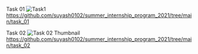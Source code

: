 Task 01
![Task1](https://user-images.githubusercontent.com/59247598/120343361-43da2a00-c316-11eb-9f14-6c32f609f8c4.jpeg)
https://github.com/suyash0102/summer_internship_program_2021/tree/main/task_01

Task 02
![Task 02 Thumbnail](https://user-images.githubusercontent.com/59247598/120343273-33c24a80-c316-11eb-9d8b-f04d3c6d30b2.jpeg)
https://github.com/suyash0102/summer_internship_program_2021/tree/main/task_02
